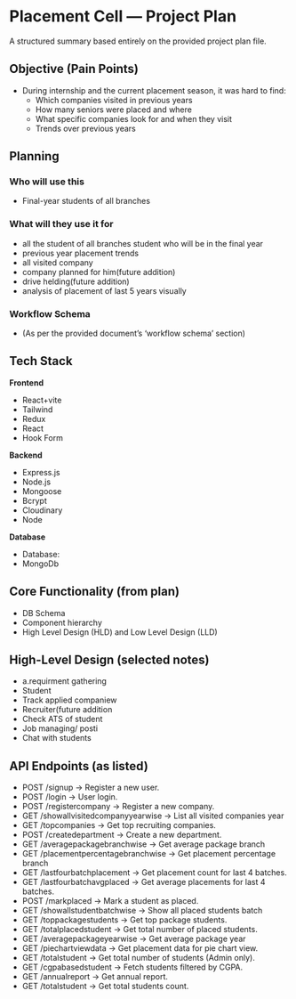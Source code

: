 # Placement Cell — Project Plan

A structured summary based entirely on the provided project plan file.

## Objective (Pain Points)

- During internship and the current placement season, it was hard to find:
  - Which companies visited in previous years
  - How many seniors were placed and where
  - What specific companies look for and when they visit
  - Trends over previous years

## Planning

### Who will use this

- Final-year students of all branches

### What will they use it for

- all the student of all branches student who will be in the final year
- previous year placement trends
- all visited company
- company planned for him(future addition)
- drive helding(future addition)
- analysis of placement of last 5 years visually

### Workflow Schema

- (As per the provided document’s ‘workflow schema’ section)

## Tech Stack

**Frontend**
- React+vite
- Tailwind
- Redux
- React
- Hook Form

**Backend**
- Express.js
- Node.js
- Mongoose
- Bcrypt
- Cloudinary
- Node

**Database**
- Database:
- MongoDb

## Core Functionality (from plan)

- DB Schema
- Component hierarchy
- High Level Design (HLD) and Low Level Design (LLD)

## High-Level Design (selected notes)

- a.requirment gathering
- Student
- Track applied companiew
- Recruiter(future addition
- Check ATS of student
- Job managing/ posti
- Chat with students

## API Endpoints (as listed)

- POST /signup → Register a new user.
- POST /login → User login.
- POST /registercompany → Register a new company.
- GET /showallvisitedcompanyyearwise → List all visited companies year
- GET /topcompanies → Get top recruiting companies.
- POST /createdepartment → Create a new department.
- GET /averagepackagebranchwise → Get average package branch
- GET /placementpercentagebranchwise → Get placement percentage branch
- GET /lastfourbatchplacement → Get placement count for last 4 batches.
- GET /lastfourbatchavgplaced → Get average placements for last 4 batches.
- POST /markplaced → Mark a student as placed.
- GET /showallstudentbatchwise → Show all placed students batch
- GET /toppackagestudents → Get top package students.
- GET /totalplacedstudent → Get total number of placed students.
- GET /averagepackageyearwise → Get average package year
- GET /piechartviewdata → Get placement data for pie chart view.
- GET /totalstudent → Get total number of students (Admin only).
- GET /cgpabasedstudent → Fetch students filtered by CGPA.
- GET /annualreport → Get annual report.
- GET /totalstudent → Get total students count.
